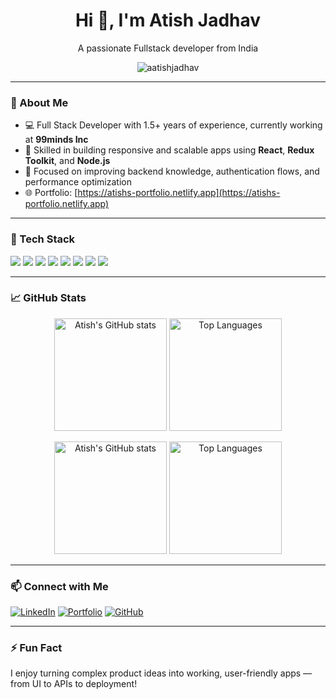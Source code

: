 

<h1 align="center">Hi 👋, I'm Atish Jadhav</h1>

<p align="center">
 A passionate Fullstack developer from India
</p>

<p align="center">
  <img src="https://komarev.com/ghpvc/?username=aatishjadhav&label=Profile+Views&color=blue&style=flat-square" alt="aatishjadhav" />
</p>

---

### 🔗 About Me

- 💻 Full Stack Developer with 1.5+ years of experience, currently working at **99minds Inc**
- 🚀 Skilled in building responsive and scalable apps using **React**, **Redux Toolkit**, and **Node.js**
- 🧠 Focused on improving backend knowledge, authentication flows, and performance optimization
- 🌐 Portfolio: [https://atishs-portfolio.netlify.app](https://atishs-portfolio.netlify.app)

---

### 🧰 Tech Stack

<p align="left">
  <img src="https://img.shields.io/badge/React-%2361DAFB.svg?style=for-the-badge&logo=react&logoColor=white"/>
  <img src="https://img.shields.io/badge/Redux_Toolkit-764ABC?style=for-the-badge&logo=redux&logoColor=white"/>
  <img src="https://img.shields.io/badge/Node.js-339933?style=for-the-badge&logo=nodedotjs&logoColor=white"/>
  <img src="https://img.shields.io/badge/Express.js-000000?style=for-the-badge&logo=express&logoColor=white"/>
  <img src="https://img.shields.io/badge/MongoDB-4EA94B?style=for-the-badge&logo=mongodb&logoColor=white"/>
  <img src="https://img.shields.io/badge/Tailwind_CSS-06B6D4?style=for-the-badge&logo=tailwindcss&logoColor=white"/>
  <img src="https://img.shields.io/badge/Vite-646CFF?style=for-the-badge&logo=vite&logoColor=white"/>
  <img src="https://img.shields.io/badge/Figma-F24E1E?style=for-the-badge&logo=figma&logoColor=white"/>
</p>

---

### 📈 GitHub Stats

<p align="center">
  <img src="https://github-readme-stats.vercel.app/api?username=aatishjadhav&show_icons=true&theme=tokyonight" alt="Atish's GitHub stats" height="180"/>
  <img src="https://github-readme-stats.vercel.app/api/top-langs/?username=aatishjadhav&layout=compact&theme=tokyonight" alt="Top Languages" height="180"/>
</p>

<p align="center">
  <img 
    src="https://github-readme-stats.vercel.app/api?username=aatishjadhav&show_icons=true&theme=tokyonight&hide_border=true"
    alt="Atish's GitHub stats"
    height="180"
  />
  <img 
    src="https://github-readme-stats.vercel.app/api/top-langs/?username=aatishjadhav&layout=compact&theme=tokyonight&hide_border=true"
    alt="Top Languages"
    height="180"
    style="align-self: flex-start;"
  />
</p>

---

### 📫 Connect with Me

[![LinkedIn](https://img.shields.io/badge/LinkedIn-blue?style=flat-square&logo=linkedin&labelColor=blue)](https://www.linkedin.com/in/atish-jadhav07)
[![Portfolio](https://img.shields.io/badge/Portfolio-000?style=flat-square&logo=vercel&labelColor=000)](https://atishs-portfolio.netlify.app)
[![GitHub](https://img.shields.io/badge/GitHub-333?style=flat-square&logo=github&labelColor=333)](https://github.com/aatishjadhav)

---

### ⚡ Fun Fact

I enjoy turning complex product ideas into working, user-friendly apps — from UI to APIs to deployment!
